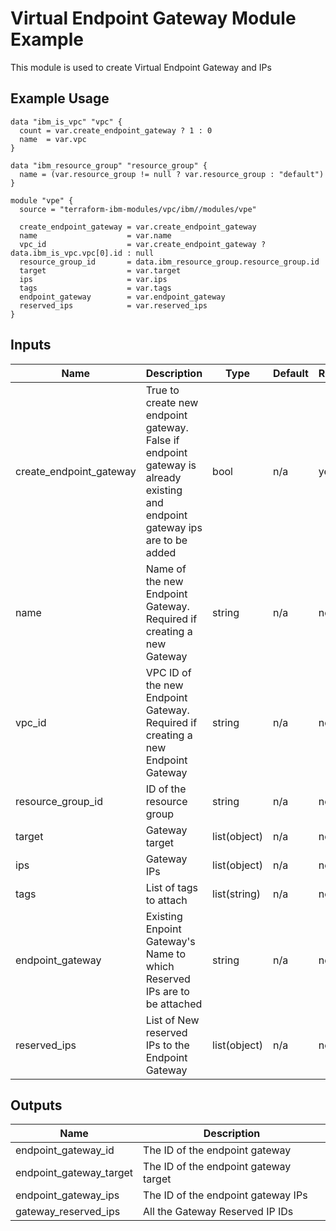 # Virtual Endpoint Gateway Module Example

This module is used to create Virtual Endpoint Gateway and IPs

## Example Usage
```
data "ibm_is_vpc" "vpc" {
  count = var.create_endpoint_gateway ? 1 : 0
  name  = var.vpc
}

data "ibm_resource_group" "resource_group" {
  name = (var.resource_group != null ? var.resource_group : "default")
}

module "vpe" {
  source = "terraform-ibm-modules/vpc/ibm//modules/vpe"

  create_endpoint_gateway = var.create_endpoint_gateway
  name                    = var.name
  vpc_id                  = var.create_endpoint_gateway ? data.ibm_is_vpc.vpc[0].id : null
  resource_group_id       = data.ibm_resource_group.resource_group.id
  target                  = var.target
  ips                     = var.ips
  tags                    = var.tags
  endpoint_gateway        = var.endpoint_gateway
  reserved_ips            = var.reserved_ips
}
```

<!-- BEGINNING OF PRE-COMMIT-TERRAFORM DOCS HOOK -->

## Inputs

| Name                              | Description                                           | Type   | Default | Required |
|-----------------------------------|-------------------------------------------------------|--------|---------|----------|
| create\_endpoint\_gateway | True to create new endpoint gateway. False if endpoint gateway is already existing and endpoint gateway ips are to be added | bool | n/a | yes |
| name | Name of the new Endpoint Gateway. Required if creating a new Gateway | string | n/a | no |
| vpc\_id | VPC ID of the new Endpoint Gateway. Required if creating a new Endpoint Gateway | string | n/a | no |
| resource\_group\_id | ID of the resource group | string | n/a | no |
| target | Gateway target | list(object) | n/a | no |
| ips | Gateway IPs | list(object) | n/a | no |
| tags | List of tags to attach  | list(string) | n/a | no |
| endpoint\_gateway | Existing Enpoint Gateway's Name to which Reserved IPs are to be attached | string | n/a | no |
| reserved\_ips | List of New reserved IPs to the Endpoint Gateway | list(object) | n/a | no |


## Outputs

| Name | Description |
|------|-------------|
| endpoint\_gateway\_id | The ID of the endpoint gateway |
| endpoint\_gateway\_target | The ID of the endpoint gateway target |
| endpoint\_gateway\_ips |The ID of the endpoint gateway IPs |
| gateway\_reserved\_ips | All the Gateway Reserved IP IDs |


<!-- END OF PRE-COMMIT-TERRAFORM DOCS HOOK -->
